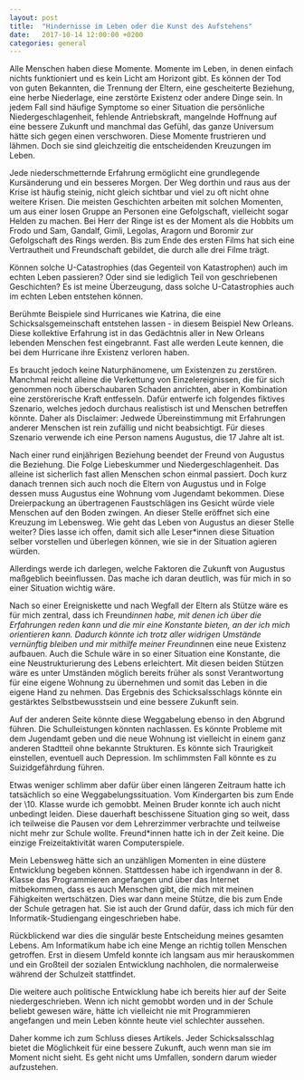 ```yaml
---
layout: post
title:  "Hindernisse im Leben oder die Kunst des Aufstehens"
date:   2017-10-14 12:00:00 +0200
categories: general
---
```


Alle Menschen haben diese Momente. Momente im Leben, in denen einfach nichts
funktioniert und es kein Licht am Horizont gibt. Es können der Tod von guten
Bekannten, die Trennung der Eltern, eine gescheiterte Beziehung, eine
herbe Niederlage, eine zerstörte Existenz  oder andere Dinge sein. In jedem Fall 
sind häufige Symptome so einer Situation die persönliche Niedergeschlagenheit, 
fehlende Antriebskraft, mangelnde Hoffnung auf eine bessere Zukunft und manchmal 
das Gefühl, das ganze Universum hätte sich gegen einen verschworen. Diese Momente 
frustrieren und lähmen. Doch sie sind gleichzeitig die entscheidenden Kreuzungen
im Leben.

Jede niederschmetternde Erfahrung ermöglicht eine grundlegende Kursänderung und
ein besseres Morgen. Der Weg dorthin und raus aus der Krise ist häufig steinig,
nicht gleich sichtbar und viel zu oft nicht ohne weitere Krisen. Die meisten
Geschichten arbeiten mit solchen Momenten, um aus einer losen Gruppe an Personen
eine Gefolgschaft, vielleicht sogar Helden zu machen. Bei Herr der Ringe ist
es der Moment als die Hobbits um Frodo und Sam, Gandalf, Gimli, Legolas, Aragorn
und Boromir zur Gefolgschaft des Rings werden. Bis zum Ende des ersten Films
hat sich eine Vertrautheit und Freundschaft gebildet, die durch alle drei Filme 
trägt.

Können solche U-Catastrophies (das Gegenteil von Katastrophen) auch im echten
Leben passieren? Oder sind sie lediglich Teil von geschriebenen Geschichten?
Es ist meine Überzeugung, dass solche U-Catastrophies auch im echten Leben
entstehen können.

Berühmte Beispiele sind Hurricanes wie Katrina, die eine Schicksalsgemeinschaft
entstehen lassen - in diesem Beispiel New Orleans. Diese kollektive Erfahrung
ist in das Gedächtnis aller in New Orleans lebenden Menschen fest eingebrannt.
Fast alle werden Leute kennen, die bei dem Hurricane ihre Existenz verloren haben.

Es braucht jedoch keine Naturphänomene, um Existenzen zu zerstören. Manchmal
reicht alleine die Verkettung von Einzelereignissen, die für sich genommen
noch überschaubaren Schaden anrichten, aber in Kombination eine zerstörerische
Kraft entfesseln. Dafür entwerfe ich folgendes fiktives Szenario, welches jedoch
durchaus realistisch ist und Menschen betreffen könnte. Daher als Disclaimer:
Jedwede Übereinstimmung mit Erfahrungen anderer Menschen ist rein zufällig und 
nicht beabsichtigt. Für dieses Szenario verwende ich eine Person namens Augustus,
die 17 Jahre alt ist. 

Nach einer rund einjährigen Beziehung beendet der Freund von Augustus die
Beziehung. Die Folge Liebeskummer und Niedergeschlagenheit. Das alleine ist
sicherlich fast allen Menschen schon einmal passiert. Doch kurz danach trennen
sich auch noch die Eltern von Augustus und in Folge dessen muss Augustus eine
Wohnung vom Jugendamt bekommen. Diese Dreierpackung an übertragenen Faustschlägen
ins Gesicht würde viele Menschen auf den Boden zwingen. An dieser Stelle eröffnet
sich eine Kreuzung im Lebensweg. Wie geht das Leben von Augustus an dieser Stelle
weiter? Dies lasse ich offen, damit sich alle Leser*innen diese Situation selber
vorstellen und überlegen können, wie sie in der Situation agieren würden.

Allerdings werde ich darlegen, welche Faktoren die Zukunft von Augustus maßgeblich
beeinflussen. Das mache ich daran deutlich, was für mich in so einer Situation
wichtig wäre.

Nach so einer Ereigniskette und nach Wegfall der Eltern als Stütze wäre es für
mich zentral, dass ich Freund*innen habe, mit denen ich über die Erfahrungen reden
kann und die mir eine Konstante bieten, an der ich mich orientieren kann.
Dadurch könnte ich trotz aller widrigen Umstände vernünftig bleiben und mir
mithilfe meiner Freund*innen eine neue Existenz aufbauen. Auch die Schule wäre
in so einer Situation eine Konstante, die eine Neustrukturierung des Lebens
erleichtert.
Mit diesen beiden Stützen wäre es unter Umständen möglich bereits früher als
sonst Verantwortung für eine eigene Wohnung zu übernehmen und somit das Leben
in die eigene Hand zu nehmen. Das Ergebnis des Schicksalsschlags könnte ein
gestärktes Selbstbewusstsein und eine bessere Zukunft sein.

Auf der anderen Seite könnte diese Weggabelung ebenso in den Abgrund führen.
Die Schulleistungen könnten nachlassen. Es könnte Probleme mit dem Jugendamt
geben und die neue Wohnung ist vielleicht in einem ganz anderen Stadtteil ohne
bekannte Strukturen. Es könnte sich Traurigkeit einstellen, eventuell auch
Depression. Im schlimmsten Fall könnte es zu Suizidgefährdung führen.

Etwas weniger schlimm aber dafür über einen längeren Zeitraum hatte ich
tatsächlich so eine Weggabelungssituation. Vom Kindergarten bis zum Ende der
\10. Klasse wurde ich gemobbt. Meinen Bruder konnte ich auch nicht unbedingt
leiden. Diese dauerhaft beschissene Situation ging so weit, dass ich teilweise
die Pausen vor dem Lehrerzimmer verbrachte und teilweise nicht mehr zur Schule
wollte. Freund*innen hatte ich in der Zeit keine. Die einzige Freizeitaktivität
waren Computerspiele.

Mein Lebensweg hätte sich an unzähligen Momenten in eine düstere Entwicklung
begeben können. Stattdessen habe ich irgendwann in der 8. Klasse das Programmieren
angefangen und über das Internet mitbekommen, dass es auch Menschen gibt, die
mich mit meinen Fähigkeiten wertschätzen. Dies war dann meine Stütze, die
bis zum Ende der Schule getragen hat. Sie ist auch der Grund dafür, dass ich
mich für den Informatik-Studiengang eingeschrieben habe.

Rückblickend war dies die singulär beste Entscheidung meines gesamten Lebens.
Am Informatikum habe ich eine Menge an richtig tollen Menschen getroffen. Erst
in diesem Umfeld konnte ich langsam aus mir herauskommen und ein Großteil der
sozialen Entwicklung nachholen, die normalerweise während der Schulzeit stattfindet.

Die weitere auch politische Entwicklung habe ich bereits hier auf der Seite
niedergeschrieben. Wenn ich nicht gemobbt worden und in der Schule beliebt
gewesen wäre, hätte ich vielleicht nie mit Programmieren angefangen und
mein Leben könnte heute viel schlechter aussehen.

Daher komme ich zum Schluss dieses Artikels. Jeder Schicksalsschlag bietet die
Möglichkeit für eine bessere Zukunft, auch wenn man sie im Moment nicht sieht.
Es geht nicht ums Umfallen, sondern darum wieder aufzustehen.
